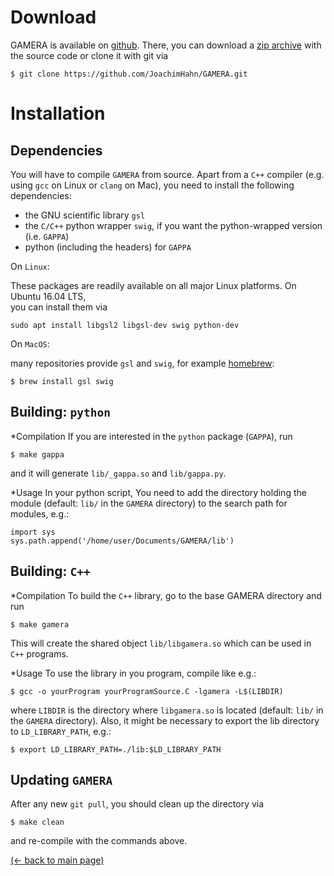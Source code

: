Download
========

GAMERA is available on [github](https://github.com/JoachimHahn/GAMERA).
There, you can download a [zip archive](https://github.com/JoachimHahn/GAMERA/archive/master.zip) with the source code or clone it with git via 
```
$ git clone https://github.com/JoachimHahn/GAMERA.git
```

Installation
============

Dependencies
------------
You will have to compile `GAMERA` from source. Apart from a `C++` compiler (e.g. using 
`gcc` on Linux or `clang` on Mac), you need to install the following dependencies: 
- the GNU scientific library `gsl`
- the `C/C++` python wrapper `swig`, if you want the python-wrapped version (i.e. `GAPPA`)
- python (including the headers) for `GAPPA`

On `Linux`:

These packages are readily available on all major Linux platforms. On Ubuntu 16.04 LTS,  
you can install them via 
```
sudo apt install libgsl2 libgsl-dev swig python-dev
```

On `MacOS`: 

many repositories provide `gsl` and `swig`, for example [homebrew](https://brew.sh/): 
```
$ brew install gsl swig
```

Building: `python`
------------------
*Compilation
If you are interested in the `python` package (`GAPPA`), run 
```
$ make gappa
```
and it will generate `lib/_gappa.so` and `lib/gappa.py`. 

*Usage 
In your python script, You need to add the directory holding the module (default: `lib/` in the `GAMERA` directory) to the search  path for modules, e.g.:
```
import sys
sys.path.append('/home/user/Documents/GAMERA/lib')
```

Building: `C++`
---------------
*Compilation 
To build the `C++` library, go to the base GAMERA directory and run
```
$ make gamera
```
This will create the shared object `lib/libgamera.so` which can be used in `C++` programs. 

*Usage
To use the library in you program, compile like e.g.:
```
$ gcc -o yourProgram yourProgramSource.C -lgamera -L$(LIBDIR)
```
where `LIBDIR` is the directory where `libgamera.so` is located (default: `lib/` in the `GAMERA` directory). 
Also, it might be necessary to export the lib directory to `LD_LIBRARY_PATH`, e.g.: 
```
$ export LD_LIBRARY_PATH=./lib:$LD_LIBRARY_PATH
```


Updating `GAMERA`
-----------------
After any new `git pull`, you should clean up the directory via 
```
$ make clean
```
and re-compile with the commands above.

[(<- back to main page)](main_page.md)
